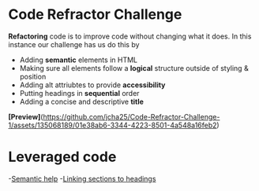 # Code Refractor Challenge

**Refactoring** code is to improve code without changing what it does. In this instance our challenge has us do this by

- Adding **semantic** elements in HTML
- Making sure all elements follow a **logical** structure outside of styling & position
- Adding alt attriubtes to provide **accessibility** 
- Putting headings in **sequential** order
- Adding a concise and descriptive **title**

**[Preview]**(https://github.com/jcha25/Code-Refractor-Challenge-1/assets/135068189/01e38ab6-3344-4223-8501-4a548a16feb2)

# Leveraged code

-[Semantic help](https://www.freecodecamp.org/news/semantic-html-alternatives-to-using-divs/)
-[Linking sections to headings](https://www.computerhope.com/issues/ch000049.htm#opening)
